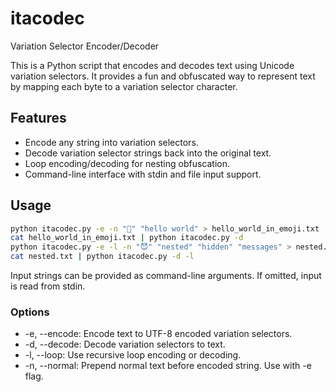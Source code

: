# itacodec
Variation Selector Encoder/Decoder

This is a Python script that encodes and decodes text using Unicode variation selectors. It provides a fun and obfuscated way to represent text by mapping each byte to a variation selector character.

## Features

- Encode any string into variation selectors.
- Decode variation selector strings back into the original text.
- Loop encoding/decoding for nesting obfuscation.
- Command-line interface with stdin and file input support.

## Usage
```bash
python itacodec.py -e -n "🥳" "hello world" > hello_world_in_emoji.txt
cat hello_world_in_emoji.txt | python itacodec.py -d
python itacodec.py -e -l -n "😈" "nested" "hidden" "messages" > nested.txt
cat nested.txt | python itacodec.py -d -l
```

Input strings can be provided as command-line arguments. If omitted, input is read from stdin.

### Options
- -e, --encode: Encode text to UTF-8 encoded variation selectors.
- -d, --decode: Decode variation selectors to text.
- -l, --loop: Use recursive loop encoding or decoding.
- -n, --normal: Prepend normal text before encoded string. Use with -e flag.
